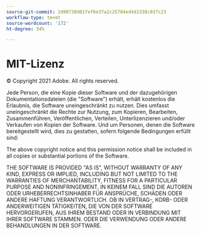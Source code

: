 ```yaml
---
source-git-commit: 2d90738d01fef6e37a2c25784ed4d1338c037c23
workflow-type: tm+mt
source-wordcount: '172'
ht-degree: 34%

---
```

# MIT-Lizenz

© Copyright 2021 Adobe. All rights reserved.

Jede Person, die eine Kopie dieser Software und der dazugehörigen Dokumentationsdateien (die &quot;Software&quot;) erhält, erhält kostenlos die Erlaubnis, die Software uneingeschränkt zu nutzen. Dies umfasst uneingeschränkt die Rechte zur Nutzung, zum Kopieren, Bearbeiten, Zusammenführen, Veröffentlichen, Verteilen, Unterlizenzieren und/oder Verkaufen von Kopien der Software. Und um Personen, denen die Software bereitgestellt wird, dies zu gestatten, sofern folgende Bedingungen erfüllt sind:

The above copyright notice and this permission notice shall be included in all
copies or substantial portions of the Software.

THE SOFTWARE IS PROVIDED &quot;AS IS&quot;, WITHOUT WARRANTY OF ANY KIND, EXPRESS OR
IMPLIED, INCLUDING BUT NOT LIMITED TO THE WARRANTIES OF MERCHANTABILITY,
FITNESS FOR A PARTICULAR PURPOSE AND NONINFRINGEMENT. IN KEINEM FALL SIND DIE AUTOREN ODER URHEBERRECHTSINHABER FÜR ANSPRÜCHE, SCHÄDEN ODER ANDERE HAFTUNG VERANTWORTLICH. OB IN VERTRAG-, KORB- ODER ANDERWEITIGEN TÄTIGKEITEN, DIE VON DER SOFTWARE HERVORGERUFEN, AUS IHREM BESTAND ODER IN VERBINDUNG MIT IHRER SOFTWARE STAMMEN. ODER DIE VERWENDUNG ODER ANDERE BEHANDLUNGEN IN DER SOFTWARE.
